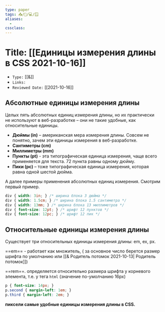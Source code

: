 ```yaml
---
type: paper
tags: 📥️/📜️/💻/🪟
aliases:
  - 
cssclass: 
---
```




# Title: **[[Единицы измерения длины в CSS 2021-10-16]]**
- `Type:` [[&]]
- `Links:`
- `Reviewed Date:` [[2021-10-16]]


## Абсолютные единицы измерения длины

Целых пять абсолютных единиц измерения длины, но их практически не используют в веб-разработке – они не такие удобные, как относительные единицы.

-   **Дюймы (in)** – американская мера измерения длины. Совсем не понятно, зачем эти единицы измерения в веб-разработке.
-   **Сантиметры (cm)**
-   **Миллиметры (mm)**
-   **Пункты (pt)** - эта типографическая единица измерения, чаще всего применяется для текста. 72 пункта равны одному дюйму.
-   **Пики (pc)** – тоже типографическая единица измерения, которая равна одной шестой дюйма.

А далее примеры применения абсолютных единиц измерения. Смотрим первый пример.
```css
div { width: 3in; } /* ширина блока 3 дюйма */
div { width: 1.5cm; } /* ширина блока 1.5 сантиметра */
div { width: 13mm; } /* ширина блока 13 миллиметров */
div { font-size: 12pt; } /* шрифт 12 пунктов */
div { font-size: 12pc; } /* шрифт 12 пик */
```

## Относительные единицы измерения длины

Существует три относительных единицы измерения длины: em, ex, px.

==em== - работает как множитель, ( за основное число берется размер шрифта по умолчанию или [[& Родитель потомок 2021-10-13| Родитель потомок]])

==rem==. определяется относительно размера шрифта у корневого элемента, т.е. у тега `html` (значение по-умолчанию 16px)

```css
p { font-size: 14px; }  
p.second { margin-left: 1em; }  
p.third { margin-left: 2em; }
```

**пиксели самые удобные единицы измерения длины в CSS.**